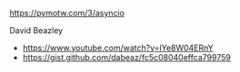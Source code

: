 https://pymotw.com/3/asyncio

David Beazley  
- https://www.youtube.com/watch?v=lYe8W04ERnY
- https://gist.github.com/dabeaz/fc5c08040effca799759